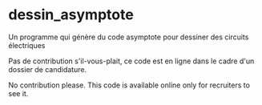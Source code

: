 # dessin_asymptote
Un programme qui génère du code asymptote pour dessiner des circuits électriques

Pas de contribution s'il-vous-plait, ce code est en ligne dans le cadre d'un dossier de candidature.

No contribution please. This code is available online only for recruiters to see it.
